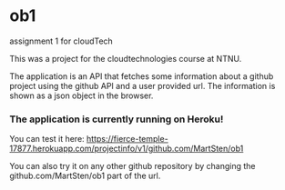 # ob1
assignment 1 for cloudTech

This was a project for the cloudtechnologies course at NTNU.

The application is an API that fetches some information about a github project using the github API and a user provided url. The information is shown as a json object in the browser.


### The application is currently running on Heroku!

You can test it here: https://fierce-temple-17877.herokuapp.com/projectinfo/v1/github.com/MartSten/ob1

You can also try it on any other github repository by changing the github.com/MartSten/ob1 part of the url.
